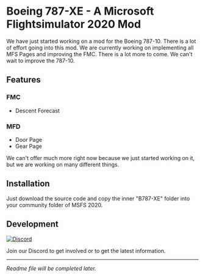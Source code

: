 # Boeing 787-XE - A Microsoft Flightsimulator 2020 Mod
We have just started working on a mod for the Boeing 787-10. There is a lot of effort going into this mod. We are currently working on implementing all MFS Pages and improving the FMC. There is a lot more to come. We can't wait to improve the 787-10.

## Features
### FMC
- Descent Forecast
### MFD
- Door Page
- Gear Page

We can't offer much more right now because we just started working on it, but we are working on many different things.

## Installation
Just download the source code and copy the inner "B787-XE" folder into your community folder of MSFS 2020.

## Development
[![Discord](https://img.shields.io/discord/207626574659321857.svg?label=&logo=discord&logoColor=ffffff&color=7389D8&labelColor=6A7EC2)](https://discord.gg/86uGxGE)

Join our Discord to get involved or to get the latest information.

----

*Readme file will be completed later.*

